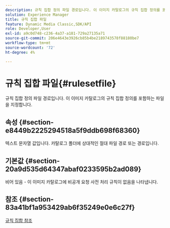 ```yaml
---
description: 규칙 집합 정의 파일 경로입니다. 이 이미지 카탈로그의 규칙 집합 정의를 포함하는 파일을 지정합니다.
solution: Experience Manager
title: 규칙 집합 파일
feature: Dynamic Media Classic,SDK/API
role: Developer,User
exl-id: a9c0d748-c236-4a37-a181-729a27135a71
source-git-commit: 206e4643e3926cb85b4be2189743578f88180be7
workflow-type: tm+mt
source-wordcount: '72'
ht-degree: 4%

---
```


# 규칙 집합 파일{#rulesetfile}

규칙 집합 정의 파일 경로입니다. 이 이미지 카탈로그의 규칙 집합 정의를 포함하는 파일을 지정합니다.

## 속성 {#section-e8449b2225294518a5f9ddb698f68360}

텍스트 문자열 값입니다. 카탈로그 폴더에 상대적인 절대 파일 경로 또는 경로입니다.

## 기본값 {#section-20a9d535d64347abaf0233595b2ad089}

비어 있음 - 이 이미지 카탈로그에 비공개 요청 사전 처리 규칙이 없음을 나타냅니다.

## 참조 {#section-83a41bf1a953429ab6f35249e0e6c27f}

[규칙 집합 참조](../../../../../is-api/image-catalog/image-serving-api-ref/c-image-catalog-reference/c-rule-set-reference/c-rule-set-reference.md#concept-3e5058cf3507470b82cac638df23ea8e)
